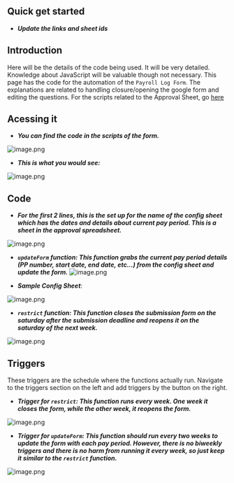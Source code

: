 ## Quick get started
- ***Update the links and sheet ids***

## Introduction

Here will be the details of the code being used. It will be very detailed. Knowledge about JavaScript will be valuable though not necessary. This page has the code for the automation of the `Payroll Log Form`. The explanations are related to handling closure/opening the google form and editing the questions. For the scripts related to the Approval Sheet, go [here](/non_paycom_doc/sheet_scripts)

## Acessing it
- ***You can find the code in the scripts of the form.***

![image.png](https://i.postimg.cc/yxsJwmVP/image.png)

- ***This is what you would see:***

![image.png](https://i.postimg.cc/8z971Qps/image.png)
## Code

- ***For the first 2 lines, this is the set up for the name of the config sheet which has the dates and details about current pay period. This is a sheet in the approval spreadsheet.***


![image.png](https://i.postimg.cc/RF9VFvjC/image.png)

- ***`updateForm` function: This function grabs the current pay period details (PP number, start date, end date, etc...) from the config sheet and update the form.***
![image.png](https://i.postimg.cc/R0142jqk/image.png)

- ***Sample Config Sheet***:

![image.png](https://i.postimg.cc/L8LpZrkJ/image.png)

- ***`restrict` function: This function closes the submission form on the saturday after the submission deadline and reopens it on the saturday of the next week.***

![image.png](https://i.postimg.cc/Kj6WG8HJ/image.png)

## Triggers
These triggers are the schedule where the functions actually run. Navigate to the triggers section on the left and add triggers by the button on the right.

- ***Trigger for `restrict`: This function runs every week. One week it closes the form, while the other week, it reopens the form.***

![image.png](https://i.postimg.cc/BnqrXXvV/image.png)

- ***Trigger for `updateForm`: This function should run every two weeks to update the form with each pay period. However, there is no biweekly triggers and there is no harm from running it every week, so just keep it similar to the `restrict` function.***

![image.png](https://i.postimg.cc/xdBpyC0Y/image.png)